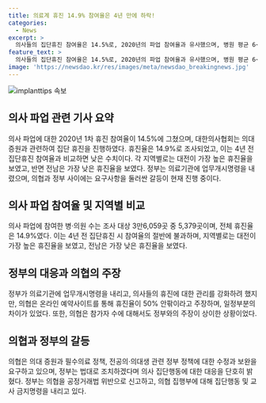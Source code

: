 ```yaml
---
title: 의료계 휴진 14.9% 참여율은 4년 만에 하락!
categories:
  - News
excerpt: >
  의사들의 집단휴진 참여율은 14.5%로, 2020년의 파업 참여율과 유사했으며, 병원 평균 6~7%의 휴진율과 비교하여 높지 않았음. 시도별로는 휴진율이 가장 높은 곳은 대전(22.9%)이었고, 가장 낮은 곳은 전남(6.4%)이었음. 정부는 개원의들에게 업무개시명령을 내리고, 의협은 휴진율이 50% 안팎이라 주장했지만, 정부 조사 결과와는 차이가 있었음. 의협은 추가 조치를 요구하며, 정부는 법적 조치를 통해 응답하고 있음.
feature_text: >
  의사들의 집단휴진 참여율은 14.5%로, 2020년의 파업 참여율과 유사했으며, 병원 평균 6~7%의 휴진율과 비교하여 높지 않았음. 시도별로는 휴진율이 가장 높은 곳은 대전(22.9%)이었고, 가장 낮은 곳은 전남(6.4%)이었음. 정부는 개원의들에게 업무개시명령을 내리고, 의협은 휴진율이 50% 안팎이라 주장했지만, 정부 조사 결과와는 차이가 있었음. 의협은 추가 조치를 요구하며, 정부는 법적 조치를 통해 응답하고 있음.
image: 'https://newsdao.kr/res/images/meta/newsdao_breakingnews.jpg'
---
```


<p><img src="https://newsdao.kr/res/images/meta/newsdao_breakingnews.jpg" alt="implanttips 속보" /></p>

<h2 data-ke-size="size26">의사 파업 관련 기사 요약</h2>

<p data-ke-size="size16">의사 파업에 대한 2020년 1차 휴진 참여율이 14.5%에 그쳤으며, 대한의사협회는 의대 증원과 관련하여 집단 휴진을 진행하였다. 휴진율은 14.9%로 조사되었고, 이는 4년 전 집단휴진 참여율과 비교하면 낮은 수치이다. 각 지역별로는 대전이 가장 높은 휴진율을 보였고, 반면 전남은 가장 낮은 휴진율을 보였다. 정부는 의료기관에 업무개시명령을 내렸으며, 의협과 정부 사이에는 요구사항을 둘러싼 갈등이 현재 진행 중이다.</p>

<h2 data-ke-size="size26">의사 파업 참여율 및 지역별 비교</h2>

<p data-ke-size="size16">의사 파업에 참여한 병·의원 수는 조사 대상 3만6,059곳 중 5,379곳이며, 전체 휴진율은 14.9%였다. 이는 4년 전 집단휴진 시 참여율의 절반에 불과하며, 지역별로는 대전이 가장 높은 휴진율을 보였고, 전남은 가장 낮은 휴진율을 보였다.</p>

<h2 data-ke-size="size26">정부의 대응과 의협의 주장</h2>

<p data-ke-size="size16">정부가 의료기관에 업무개시명령을 내리고, 의사들의 휴진에 대한 관리를 강화하려 했지만, 의협은 온라인 예약사이트를 통해 휴진율이 50% 안팎이라고 주장하며, 일정부분의 차이가 있었다. 또한, 의협은 참가자 수에 대해서도 정부와의 주장이 상이한 상황이었다.</p>

<h2 data-ke-size="size26">의협과 정부의 갈등</h2>

<p data-ke-size="size16">의협은 의대 증원과 필수의료 정책, 전공의·의대생 관련 정부 정책에 대한 수정과 보완을 요구하고 있으며, 정부는 법대로 조치하겠다며 의사 집단행동에 대한 대응을 단호히 밝혔다. 정부는 의협을 공정거래법 위반으로 신고하고, 의협 집행부에 대해 집단행동 및 교사 금지명령을 내리고 있다.</p>

